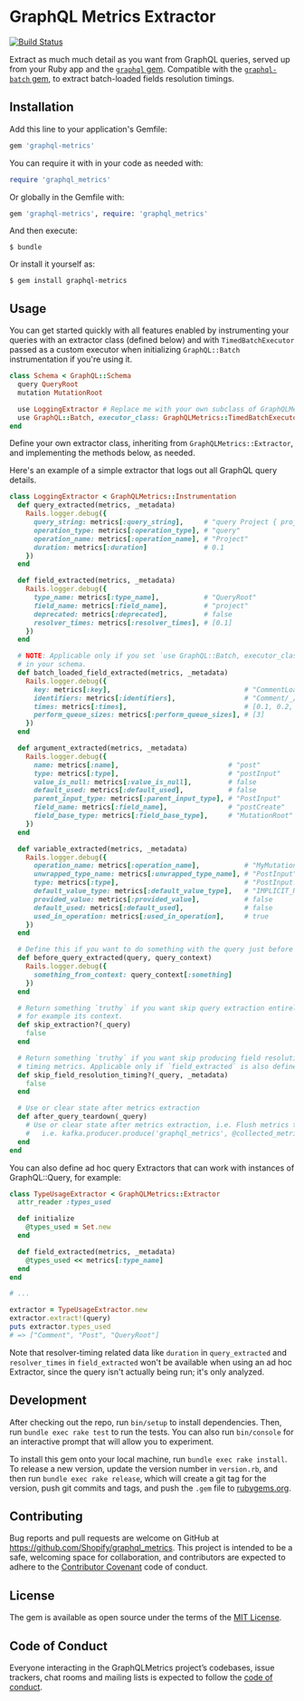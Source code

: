 # GraphQL Metrics Extractor

[![Build Status](https://travis-ci.org/Shopify/graphql-metrics.svg?branch=master)](https://travis-ci.org/Shopify/graphql-metrics)

Extract as much much detail as you want from GraphQL queries, served up from your Ruby app and the [`graphql` gem](https://github.com/rmosolgo/graphql-ruby).
Compatible with the [`graphql-batch` gem](https://github.com/Shopify/graphql-batch), to extract batch-loaded fields resolution timings.

## Installation

Add this line to your application's Gemfile:

```ruby
gem 'graphql-metrics'
```

You can require it with in your code as needed with:
```ruby
require 'graphql_metrics'
```

Or globally in the Gemfile with:
```ruby
gem 'graphql-metrics', require: 'graphql_metrics'
```

And then execute:

    $ bundle

Or install it yourself as:

    $ gem install graphql-metrics

## Usage

You can get started quickly with all features enabled by instrumenting your queries
with an extractor class (defined below) and with `TimedBatchExecutor` passed as
a custom executor when initializing `GraphQL::Batch` instrumentation if you're using it.

```ruby
class Schema < GraphQL::Schema
  query QueryRoot
  mutation MutationRoot

  use LoggingExtractor # Replace me with your own subclass of GraphQLMetrics::Extractor!
  use GraphQL::Batch, executor_class: GraphQLMetrics::TimedBatchExecutor # Optional.
end
```

Define your own extractor class, inheriting from `GraphQLMetrics::Extractor`, and
implementing the methods below, as needed.

Here's an example of a simple extractor that logs out all GraphQL query details.

```ruby
class LoggingExtractor < GraphQLMetrics::Instrumentation
  def query_extracted(metrics, _metadata)
    Rails.logger.debug({
      query_string: metrics[:query_string],     # "query Project { project(name: "GraphQL") { tagline } }"
      operation_type: metrics[:operation_type], # "query"
      operation_name: metrics[:operation_name], # "Project"
      duration: metrics[:duration]              # 0.1
    })
  end

  def field_extracted(metrics, _metadata)
    Rails.logger.debug({
      type_name: metrics[:type_name],           # "QueryRoot"
      field_name: metrics[:field_name],         # "project"
      deprecated: metrics[:deprecated],         # false
      resolver_times: metrics[:resolver_times], # [0.1]
    })
  end

  # NOTE: Applicable only if you set `use GraphQL::Batch, executor_class: GraphQLMetrics::TimedBatchExecutor`
  # in your schema.
  def batch_loaded_field_extracted(metrics, _metadata)
    Rails.logger.debug({
      key: metrics[:key],                                 # "CommentLoader/Comment"
      identifiers: metrics[:identifiers],                 # "Comment/_/string/_/symbol/Class/?"
      times: metrics[:times],                             # [0.1, 0.2, 4]
      perform_queue_sizes: metrics[:perform_queue_sizes], # [3]
    })
  end

  def argument_extracted(metrics, _metadata)
    Rails.logger.debug({
      name: metrics[:name],                           # "post"
      type: metrics[:type],                           # "postInput"
      value_is_null: metrics[:value_is_null],         # false
      default_used: metrics[:default_used],           # false
      parent_input_type: metrics[:parent_input_type], # "PostInput"
      field_name: metrics[:field_name],               # "postCreate"
      field_base_type: metrics[:field_base_type],     # "MutationRoot"
    })
  end

  def variable_extracted(metrics, _metadata)
    Rails.logger.debug({
      operation_name: metrics[:operation_name],           # "MyMutation"
      unwrapped_type_name: metrics[:unwrapped_type_name], # "PostInput"
      type: metrics[:type],                               # "PostInput!"
      default_value_type: metrics[:default_value_type],   # "IMPLICIT_NULL"
      provided_value: metrics[:provided_value],           # false
      default_used: metrics[:default_used],               # false
      used_in_operation: metrics[:used_in_operation],     # true
    })
  end

  # Define this if you want to do something with the query just before query logging.
  def before_query_extracted(query, query_context)
    Rails.logger.debug({
      something_from_context: query_context[:something]
    })
  end

  # Return something `truthy` if you want skip query extraction entirely, based on the query or
  # for example its context.
  def skip_extraction?(_query)
    false
  end

  # Return something `truthy` if you want skip producing field resolution
  # timing metrics. Applicable only if `field_extracted` is also defined.
  def skip_field_resolution_timing?(_query, _metadata)
    false
  end

  # Use or clear state after metrics extraction
  def after_query_teardown(_query)
    # Use or clear state after metrics extraction, i.e. Flush metrics to Datadog, Kafka etc.
    #   i.e. kafka.producer.produce('graphql_metrics', @collected_metrics); kafka.producer.deliver_messages
  end
end
```

You can also define ad hoc query Extractors that can work with instances of GraphQL::Query, for example:

```ruby
class TypeUsageExtractor < GraphQLMetrics::Extractor
  attr_reader :types_used

  def initialize
    @types_used = Set.new
  end

  def field_extracted(metrics, _metadata)
    @types_used << metrics[:type_name]
  end
end

# ...

extractor = TypeUsageExtractor.new
extractor.extract!(query)
puts extractor.types_used
# => ["Comment", "Post", "QueryRoot"]
```

Note that resolver-timing related data like `duration` in `query_extracted` and `resolver_times` in `field_extracted`
won't be available when using an ad hoc Extractor, since the query isn't actually being run; it's only analyzed.

## Development

After checking out the repo, run `bin/setup` to install dependencies. Then, run `bundle exec rake test` to run the tests. You can also run `bin/console` for an interactive prompt that will allow you to experiment.

To install this gem onto your local machine, run `bundle exec rake install`. To release a new version, update the version number in `version.rb`, and then run `bundle exec rake release`, which will create a git tag for the version, push git commits and tags, and push the `.gem` file to [rubygems.org](https://rubygems.org).

## Contributing

Bug reports and pull requests are welcome on GitHub at https://github.com/Shopify/graphql_metrics. This project is intended to be a safe, welcoming space for collaboration, and contributors are expected to adhere to the [Contributor Covenant](http://contributor-covenant.org) code of conduct.

## License

The gem is available as open source under the terms of the [MIT License](https://opensource.org/licenses/MIT).

## Code of Conduct

Everyone interacting in the GraphQLMetrics project’s codebases, issue trackers, chat rooms and mailing lists is expected to follow the [code of conduct](https://github.com/[USERNAME]/graphql-metrics/blob/master/CODE_OF_CONDUCT.md).
